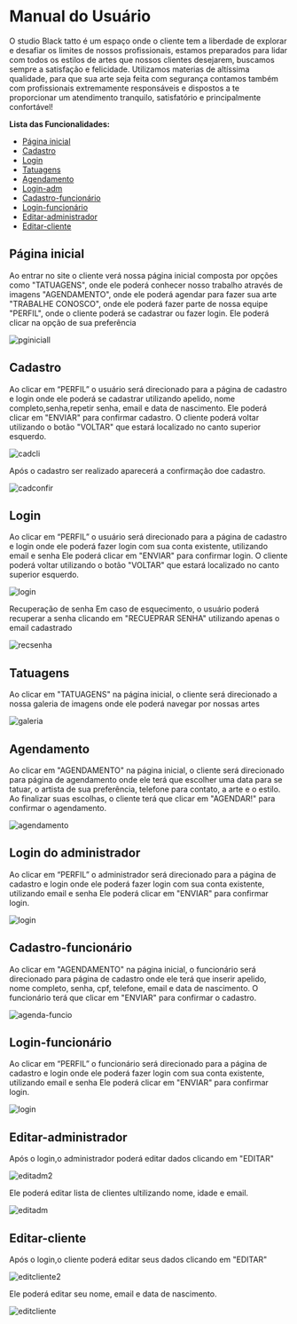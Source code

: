 # Manual do Usuário

O studio Black tatto é um espaço onde o cliente tem a liberdade de explorar e desafiar os limites de nossos profissionais,
estamos preparados para lidar com todos os estilos de artes que nossos clientes desejarem,
buscamos sempre a satisfação e felicidade. Utilizamos materias de altíssima qualidade, para que sua arte seja feita com segurança 
contamos também com profissionais extremamente responsáveis e dispostos a te proporcionar um atendimento tranquilo, 
satisfatório e principalmente confortável! 

**Lista das Funcionalidades:**

 - [Página inicial](#Funcionalidade-X)
 - [Cadastro](#Funcionalidade-Y)
 - [Login](#Funcionalidade-Z)
 - [Tatuagens](#Funcionalidade-Z)
 - [Agendamento](#Funcionalidade-Z)
 - [Login-adm](#Funcionalidade-Z)
 - [Cadastro-funcionário](#Funcionalidade-Z)
 - [Login-funcionário](#Funcionalidade-Z)
 - [Editar-administrador](#Funcionalidade-Z)
 - [Editar-cliente](#Funcionalidade-Z)




## Página inicial
Ao entrar no site o cliente verá nossa página inicial composta por opções como
"TATUAGENS", onde ele poderá conhecer nosso trabalho através de imagens
"AGENDAMENTO", onde ele poderá agendar para fazer sua arte
"TRABALHE CONOSCO", onde ele poderá fazer parte de nossa equipe
"PERFIL", onde o cliente poderá se cadastrar ou fazer login. 
Ele poderá clicar na opção de sua preferência

![pginiciall](https://user-images.githubusercontent.com/111150590/216796049-11c737c7-ac57-44cd-9991-b5f11e926c08.png)


## Cadastro 
Ao clicar em “PERFIL” o usuário será direcionado para a página de cadastro e login
onde ele poderá se cadastrar utilizando apelido, nome completo,senha,repetir senha, email e data de nascimento.
Ele poderá clicar em "ENVIAR" para confirmar cadastro.
O cliente poderá voltar utilizando o botão "VOLTAR" que estará localizado no canto superior esquerdo.

![cadcli](https://user-images.githubusercontent.com/111150590/216793254-b50a2ce5-0084-4a11-82f1-827fbb625a48.png)

Após o cadastro ser realizado aparecerá a confirmação doe cadastro.

![cadconfir](https://user-images.githubusercontent.com/111150590/216796001-7a91f47b-da9e-4c77-a6de-b0bd714e4f8a.png)


## Login
Ao clicar em “PERFIL” o usuário será direcionado para a página de cadastro e login 
onde ele poderá fazer login com sua conta existente, utilizando email e senha
Ele poderá clicar em "ENVIAR" para confirmar login.
O cliente poderá voltar utilizando o botão "VOLTAR" que estará localizado no canto superior esquerdo.

![login](https://user-images.githubusercontent.com/111150590/216793291-56c8c4c6-a81f-403a-8e30-79f8eca060d2.png)

Recuperação de senha 
Em caso de esquecimento, o usuário poderá recuperar a senha clicando em "RECUEPRAR SENHA" utilizando apenas o email cadastrado

![recsenha](https://user-images.githubusercontent.com/111150590/216794151-b35fe234-7e9e-4816-a676-41ca38709bf7.png)

## Tatuagens
Ao clicar em "TATUAGENS" na página inicial, o cliente será direcionado a nossa galeria de imagens onde ele poderá navegar por nossas artes 

![galeria](https://user-images.githubusercontent.com/111150590/216795558-beb1a968-e38e-4623-b127-e8e148fc3e29.png)


## Agendamento 
Ao clicar em "AGENDAMENTO" na página inicial, o cliente será direcionado para página de agendamento onde ele terá que escolher uma data para se tatuar, o artista de sua preferência, telefone para contato, a arte e o estilo. Ao finalizar suas escolhas, o cliente terá que clicar em "AGENDAR!" para confirmar o agendamento.

![agendamento](https://user-images.githubusercontent.com/111150590/216794435-480ec2f9-63b3-4842-ae0a-61a8e7a5b3ec.png)

## Login do administrador
Ao clicar em “PERFIL” o administrador será direcionado para a página de cadastro e login 
onde ele poderá fazer login com sua conta existente, utilizando email e senha
Ele poderá clicar em "ENVIAR" para confirmar login.

![login](https://user-images.githubusercontent.com/111150590/216793291-56c8c4c6-a81f-403a-8e30-79f8eca060d2.png)

## Cadastro-funcionário
Ao clicar em "AGENDAMENTO" na página inicial, o funcionário será direcionado para página de cadastro onde ele terá que inserir apelido, nome completo, senha, cpf, telefone, email e data de nascimento. O funcionário terá que clicar em "ENVIAR" para confirmar o cadastro. 

![agenda-funcio](https://user-images.githubusercontent.com/111150590/216794854-d0e3d354-f732-47c9-8c06-a9c37a3e9e2b.png)

## Login-funcionário
Ao clicar em “PERFIL” o funcionário será direcionado para a página de cadastro e login 
onde ele poderá fazer login com sua conta existente, utilizando email e senha
Ele poderá clicar em "ENVIAR" para confirmar login.

![login](https://user-images.githubusercontent.com/111150590/216793291-56c8c4c6-a81f-403a-8e30-79f8eca060d2.png)

## Editar-administrador
 Após o login,o administrador poderá editar dados clicando em "EDITAR"

![editadm2](https://user-images.githubusercontent.com/111150590/216796225-c2af6413-d490-437c-8537-fc0692a53292.png)


Ele poderá editar lista de clientes ultilizando nome, idade e email.

![editadm](https://user-images.githubusercontent.com/111150590/216795380-f0a628d7-6e5d-4db6-a29a-81cf6fc38d8f.png)


## Editar-cliente
Após o login,o cliente poderá editar seus dados clicando em "EDITAR"

![editcliente2](https://user-images.githubusercontent.com/111150590/216796147-34b15089-72a2-48de-a1f0-4c7801c68a16.png)


Ele poderá editar seu nome, email e data de nascimento. 

![editcliente](https://user-images.githubusercontent.com/111150590/216795427-4c4d3b31-a762-43a5-add7-34e834e4b241.png)










